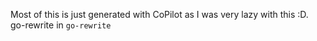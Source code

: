 Most of this is just generated with CoPilot as I was very lazy with this :D. go-rewrite in `go-rewrite`
